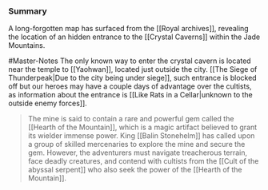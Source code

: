 
### Summary

A long-forgotten map has surfaced from the [[Royal archives]], revealing the location of an hidden entrance to the [[Crystal Caverns]] within the Jade Mountains. 

#Master-Notes The only known way to enter the crystal cavern is located near the temple to [[Yaohwan]], located just outside the city. [[The Siege of Thunderpeak|Due to the city being under siege]], such entrance is blocked off but our heroes may have a couple days of advantage over the cultists, as information about the entrance is [[Like Rats in a Cellar|unknown to the outside enemy forces]].

>The mine is said to contain a rare and powerful gem called the [[Hearth of the Mountain]], which is a magic artifact believed to grant its wielder immense power. 
>King [[Balin Stonehelm]] has called upon a group of skilled mercenaries to explore the mine and secure the gem. 
>However, the adventurers must navigate treacherous terrain, face deadly creatures, and contend with cultists from the [[Cult of the abyssal serpent]] who also seek the power of the [[Hearth of the Mountain]].

